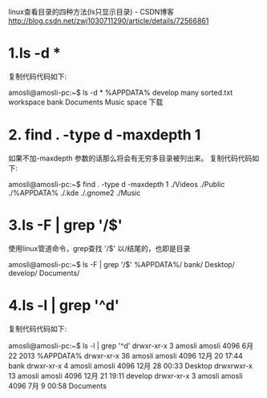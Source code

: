 
linux查看目录的四种方法(ls只显示目录) - CSDN博客 
http://blog.csdn.net/zwj1030711290/article/details/72566861


# 1.ls -d *
复制代码代码如下:

amosli@amosli-pc:~$ ls -d *
%APPDATA%     develop           many                    sorted.txt  workspace
bank          Documents         Music                   space       下载


# 2. find . -type d -maxdepth 1
如果不加-maxdepth 参数的话那么将会有无穷多目录被列出来。
复制代码代码如下:

amosli@amosli-pc:~$ find . -type d -maxdepth 1
./Videos
./Public
./%APPDATA%
./.kde
./.gnome2
./Music
# 3.ls -F | grep '/$'
使用linux管道命令，grep查找 '/$' 以/结尾的，也即是目录

amosli@amosli-pc:~$ ls -F | grep '/$'
%APPDATA%/
bank/
Desktop/
develop/
Documents/

# 4.ls -l | grep '^d'
复制代码代码如下:

amosli@amosli-pc:~$ ls -l | grep '^d'
drwxr-xr-x  3 amosli amosli   4096  6月 22  2013 %APPDATA%
drwxr-xr-x 36 amosli amosli   4096 12月 20 17:44 bank
drwxr-xr-x  4 amosli amosli   4096 12月 28 00:33 Desktop
drwxrwxr-x 13 amosli amosli   4096 12月 21 19:11 develop
drwxr-xr-x  3 amosli amosli   4096  7月  9 00:58 Documents